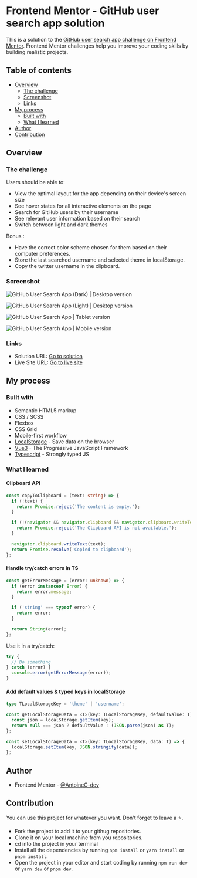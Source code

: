 # Frontend Mentor - GitHub user search app solution

This is a solution to the [GitHub user search app challenge on Frontend Mentor](https://www.frontendmentor.io/challenges/github-user-search-app-Q09YOgaH6). Frontend Mentor challenges help you improve your coding skills by building realistic projects.

## Table of contents

- [Overview](#overview)
  - [The challenge](#the-challenge)
  - [Screenshot](#screenshot)
  - [Links](#links)
- [My process](#my-process)
  - [Built with](#built-with)
  - [What I learned](#what-i-learned)
- [Author](#author)
- [Contribution](#contribution)

## Overview

### The challenge

Users should be able to:

- View the optimal layout for the app depending on their device's screen size
- See hover states for all interactive elements on the page
- Search for GitHub users by their username
- See relevant user information based on their search
- Switch between light and dark themes

Bonus :

- Have the correct color scheme chosen for them based on their computer preferences.
- Store the last searched username and selected theme in localStorage.
- Copy the twitter username in the clipboard.

### Screenshot

![GitHub User Search App (Dark) | Desktop version](./screenshots/desktop-dark.png)

![GitHub User Search App (Light) | Desktop version](./screenshots/desktop-light.png)

![GitHub User Search App | Tablet version](./screenshots/tablet.png)

![GitHub User Search App | Mobile version](./screenshots/mobile.png)

### Links

- Solution URL: [Go to solution](https://www.frontendmentor.io/solutions/github-user-search-app-vue3---typescript---scss-63J0Il57ZL)
- Live Site URL: [Go to live site](https://github-user-search-app-acdev.vercel.app/)

## My process

### Built with

- Semantic HTML5 markup
- CSS / SCSS
- Flexbox
- CSS Grid
- Mobile-first workflow
- [LocalStorage](https://developer.mozilla.org/fr/docs/Web/API/Window/localStorage) - Save data on the browser
- [Vue3](https://vuejs.org/) - The Progressive JavaScript Framework
- [Typescript](https://www.typescriptlang.org/) - Strongly typed JS

### What I learned

#### Clipboard API

```ts
const copyToClipboard = (text: string) => {
  if (!text) {
    return Promise.reject('The content is empty.');
  }

  if (!(navigator && navigator.clipboard && navigator.clipboard.writeText)) {
    return Promise.reject('The Clipboard API is not available.');
  }

  navigator.clipboard.writeText(text);
  return Promise.resolve('Copied to clipboard');
};
```

#### Handle try/catch errors in TS

```ts
const getErrorMessage = (error: unknown) => {
  if (error instanceof Error) {
    return error.message;
  }

  if ('string' === typeof error) {
    return error;
  }

  return String(error);
};
```

Use it in a try/catch:

```ts
try {
  // Do something
} catch (error) {
  console.error(getErrorMessage(error));
}
```

#### Add default values & typed keys in localStorage

```ts
type TLocalStorageKey = 'theme' | 'username';

const getLocalStorageData = <T>(key: TLocalStorageKey, defaultValue: T) => {
  const json = localStorage.getItem(key);
  return null === json ? defaultValue : (JSON.parse(json) as T);
};

const setLocalStorageData = <T>(key: TLocalStorageKey, data: T) => {
  localStorage.setItem(key, JSON.stringify(data));
};
```

## Author

- Frontend Mentor - [@AntoineC-dev](https://www.frontendmentor.io/profile/AntoineC-dev)

## Contribution

You can use this project for whatever you want. Don't forget to leave a ⭐.

- Fork the project to add it to your githug repositories.
- Clone it on your local machine from you repositories.
- cd into the project in your terminal
- Install all the dependencies by running `npm install` or `yarn install` or `pnpm install`.
- Open the project in your editor and start coding by running `npm run dev` or `yarn dev` or `pnpm dev`.
